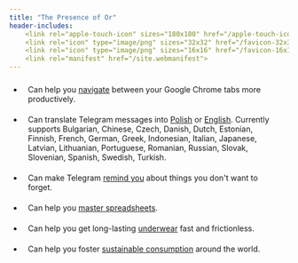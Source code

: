 ```yaml
---
title: "The Presence of Or"
header-includes:
    <link rel="apple-touch-icon" sizes="180x180" href="/apple-touch-icon.png">
    <link rel="icon" type="image/png" sizes="32x32" href="/favicon-32x32.png">
    <link rel="icon" type="image/png" sizes="16x16" href="/favicon-16x16.png">
    <link rel="manifest" href="/site.webmanifest">
---
```


<style>
    li {
    padding: 10px;
    }
</style>

- Can help you [navigate](https://chrome.google.com/webstore/detail/switch-between-your-two-m/odhjcgnlbagjllfbilicalpigimhdcll) between your Google Chrome tabs more productively.
- Can translate Telegram messages into [Polish](https://t.me/TranslatePolishBot) or [English](https://t.me/Translate_To_English_Bot). Currently supports Bulgarian, Chinese, Czech, Danish, Dutch, Estonian, Finnish, French, German, Greek, Indonesian, Italian, Japanese, Latvian, Lithuanian, Portuguese, Romanian, Russian, Slovak, Slovenian, Spanish, Swedish, Turkish.
- Can make Telegram [remind you](https://t.me/NotifyBackBot) about things you don't want to forget.
- Can help you [master spreadsheets](https://community.sheetgo.com).
- Can help you get long-lasting [underwear](https://justunderwear.de) fast and frictionless.
- Can help you foster [sustainable consumption](https://scorai.net) around the world.
